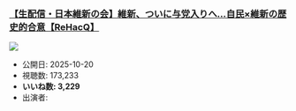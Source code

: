 ### [【生配信・日本維新の会】維新、ついに与党入りへ…自民×維新の歴史的合意【ReHacQ】](https://www.youtube.com/watch?v=Vz5Uzqp6SEo)
[![](https://img.youtube.com/vi/Vz5Uzqp6SEo/sddefault.jpg)](https://www.youtube.com/watch?v=Vz5Uzqp6SEo)
-   公開日: 2025-10-20
-   視聴数: 173,233
-   **いいね数: 3,229**
-   出演者: 
